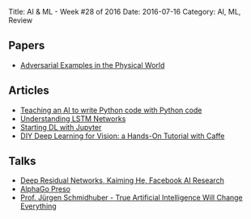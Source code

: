 Title: AI & ML - Week #28 of 2016
Date: 2016-07-16
Category: AI, ML, Review

## Papers

* [Adversarial Examples in the Physical World](http://arxiv.org/pdf/1607.02533v1.pdf)

## Articles

* [Teaching an AI to write Python code with Python code](http://www.benjamintd.com/blog/spynet/?utm_campaign=Artificial%2BIntelligence%2BWeekly&utm_medium=web&utm_source=Artificial_Intelligence_Weekly_42)
* [Understanding LSTM Networks](http://colah.github.io/posts/2015-08-Understanding-LSTMs/)
* [Starting DL with Jupyter](http://efavdb.com/deep-learning-with-jupyter-on-aws/)
* [DIY Deep Learning for Vision:  a Hands-On Tutorial with Caffe](https://docs.google.com/presentation/d/1UeKXVgRvvxg9OUdh_UiC5G71UMscNPlvArsWER41PsU/edit#slide=id.gc2fcdcce7_216_515)


## Talks

* [Deep Residual Networks, Kaiming He, Facebook AI Research](http://icml.cc/2016/tutorials/icml2016_tutorial_deep_residual_networks_kaiminghe.pdf)
* [AlphaGo Preso](http://www0.cs.ucl.ac.uk/staff/d.silver/web/Resources_files/AlphaGo_IJCAI.pdf)
* [Prof. Jürgen Schmidhuber - True Artificial Intelligence Will Change Everything](https://www.youtube.com/watch?v=XkltShNd6XE)
